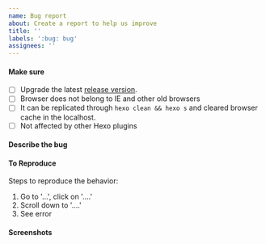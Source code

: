 ```yaml
---
name: Bug report
about: Create a report to help us improve
title: ''
labels: ':bug: bug'
assignees: ''
---
```


#### Make sure
- [ ] Upgrade the latest [release version](https://github.com/fluid-dev/hexo-theme-fluid/releases).
- [ ] Browser does not belong to IE and other old browsers
- [ ] It can be replicated through `hexo clean && hexo s` and cleared browser cache in the localhost.
- [ ] Not affected by other Hexo plugins

#### Describe the bug
<!-- A clear and concise description of what the bug is. -->

#### To Reproduce
Steps to reproduce the behavior:
1. Go to '...', click on '....'
2. Scroll down to '....'
3. See error

<!-- It is better to provide the page link that can be reproduced -->

#### Screenshots
<!-- If applicable, add screenshots to help explain your problem. -->

